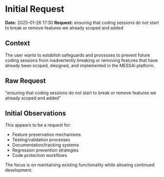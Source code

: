 # Initial Request

**Date:** 2025-01-26 17:30 **Request:** ensuring that coding sessions do not
start to break or remove features we already scoped and added

## Context

The user wants to establish safeguards and processes to prevent future coding
sessions from inadvertently breaking or removing features that have already been
scoped, designed, and implemented in the MESSAi platform.

## Raw Request

"ensuring that coding sessions do not start to break or remove features we
already scoped and added"

## Initial Observations

This appears to be a request for:

- Feature preservation mechanisms
- Testing/validation processes
- Documentation/tracking systems
- Regression prevention strategies
- Code protection workflows

The focus is on maintaining existing functionality while allowing continued
development.
